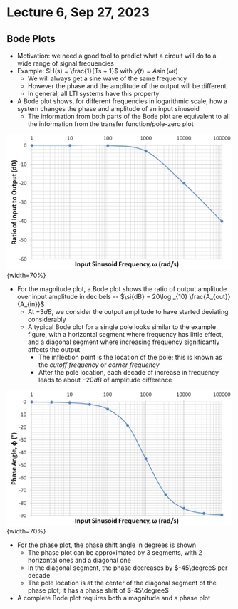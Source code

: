 # Lecture 6, Sep 27, 2023

## Bode Plots

* Motivation: we need a good tool to predict what a circuit will do to a wide range of signal frequencies
* Example: $H(s) = \frac{1}{Ts + 1}$ with $y(t) = A\sin(\omega t)$
	* We will always get a sine wave of the same frequency
	* However the phase and the amplitude of the output will be different
	* In general, all LTI systems have this property
* A Bode plot shows, for different frequencies in logarithmic scale, how a system changes the phase and amplitude of an input sinusoid
	* The information from both parts of the Bode plot are equivalent to all the information from the transfer function/pole-zero plot

![Magnitude Bode plot for the example transfer function.](imgs/lec6_1.png){width=70%}

* For the magnitude plot, a Bode plot shows the ratio of output amplitude over input amplitude in decibels -- $\si{dB} = 20\log _{10} \frac{A_{out}}{A_{in}}$
	* At $-3\si{dB}$, we consider the output amplitude to have started deviating considerably
	* A typical Bode plot for a single pole looks similar to the example figure, with a horizontal segment where frequency has little effect, and a diagonal segment where increasing frequency significantly affects the output
		* The inflection point is the location of the pole; this is known as the *cutoff frequency* or *corner frequency*
		* After the pole location, each decade of increase in frequency leads to about $-20\si{dB}$ of amplitude difference

![Phase Bode plot for the example transfer function.](imgs/lec6_2.png){width=70%}

* For the phase plot, the phase shift angle in degrees is shown
	* The phase plot can be approximated by 3 segments, with 2 horizontal ones and a diagonal one
	* In the diagonal segment, the phase decreases by $-45\degree$ per decade
	* The pole location is at the center of the diagonal segment of the phase plot; it has a phase shift of $-45\degree$
* A complete Bode plot requires both a magnitude and a phase plot


